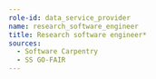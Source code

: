 ```yaml
---
role-id: data_service_provider
name: research_software_engineer
title: Research software engineer*
sources: 
  - Software Carpentry
  - SS GO-FAIR
---
```

